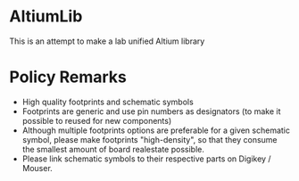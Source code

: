 # AltiumLib

This is an attempt to make a lab unified Altium library

# Policy Remarks
* High quality footprints and schematic symbols
* Footprints are generic and use pin numbers as designators (to make it possible to reused for new components)
* Although multiple footprints options are preferable for a given schematic symbol, please make footprints "high-density", so that they consume the smallest amount of board realestate possible.
* Please link schematic symbols to their respective parts on Digikey / Mouser.
